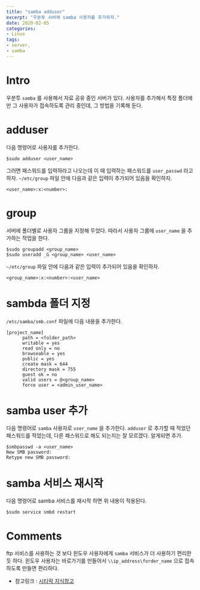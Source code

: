 ```yaml
---
title: "samba adduser"
excerpt: "우분투 서버에 samba 사용자를 추가하자."
date: 2020-02-05
categories: 
- Linux
tags: 
- server, 
- samba
---
```



# Intro

우분투 `samba` 를 사용해서 자료 공유 중인 서버가 있다.
사용자를 추가해서 특정 폴더에만 그 사용자가 접속하도록 관리 중인데,
그 방법을 기록해 둔다.


# adduser

다음 명령어로 사용자를 추가한다.

```plain
$sudo adduser <user_name>
```

그러면 패스워드를 입력하라고 나오는데 이 때 입력하는 패스워드를 `user_passwd` 라고 하자.
`~/etc/group` 파일 안에 다음과 같은 입력이 추가되어 있음을 확인하자.

```plain
<user_name>:x:<number>:  
```


# group

서버에 폴더별로 사용자 그룹을 지정해 두었다.
따라서 사용자 그룹에 `user_name` 을 추가하는 작업을 한다.

```plain
$sudo groupadd <group_name>
$sudo useradd _G <group_name> <user_name>
```

`~/etc/group` 파일 안에 다음과 같은 입력이 추가되어 있음을 확인하자.

```plain
<group_name>:x:<number>:<user_name>  
```


# sambda 폴더 지정

`/etc/samba/smb.conf` 파일에 다음 내용을 추가한다.

```plain
[project_name]
      path = <folder_path>
      writable = yes
      read only = no
      browseable = yes
      public = yes
      create mask = 644
      directory mask = 755
      guest ok = no
      valid users = @<group_name>
      force user = <admin_user_name>
```


# samba user 추가

다음 명령어로 `samba` 사용자로 `user_name` 을 추가한다. 
`adduser` 로 추가할 때 적었던 패스워드를 적었는데, 다른 패스워드로 해도 되는지는 잘 모르겠다.
알게되면 추가.

```plain
$smbpasswd -a <user_name>
New SMB password:
Retype new SMB password:
```


# samba 서비스 재시작

다음 명령어로 samba 서비스를 재시작 하면 위 내용이 적용된다. 

```plain
$sudo service smbd restart
```


# Comments

ftp 서비스를 사용하는 것 보다 윈도우 사용자에게 `samba` 서비스가 더 사용하기 편리한 듯 하다.
윈도우 사용자는 바로가기를 만들어서 `\\ip_address\forder_name` 으로 접속하도록 만들면 편리하다.

-   참고링크 : [시티락 지식창고](https://citylock.tistory.com/547)


<!----- Footnotes ----->

